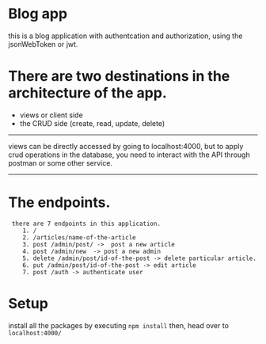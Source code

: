 # Blog app

this is a blog application with authentcation and authorization, using the jsonWebToken or jwt.

# There are two destinations in the architecture of the app.

- views or client side
- the CRUD side (create, read, update, delete)

---

views can be directly accessed by going to localhost:4000, but to apply crud operations in the database, you need to interact with the API through postman or some other service.

---

# The endpoints.

     there are 7 endpoints in this application.
        1. /
        2. /articles/name-of-the-article
        3. post /admin/post/ ->  post a new article
        4. post /admin/new  -> post a new admin
        5. delete /admin/post/id-of-the-post -> delete particular article.
        6. put /admin/post/id-of-the-post -> edit article
        7. post /auth -> authenticate user

# Setup

install all the packages by executing `npm install`
then, head over to `localhost:4000/`

